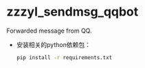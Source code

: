 # zzzyl_sendmsg_qqbot
Forwarded message from QQ.
* 安装相关的python依赖包：

  ```sh
  pip install -r requirements.txt
  ```
